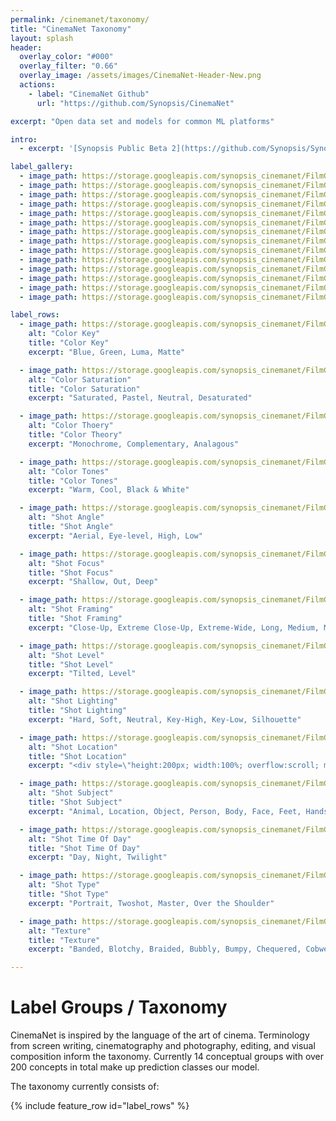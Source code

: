 ```yaml
---
permalink: /cinemanet/taxonomy/
title: "CinemaNet Taxonomy"
layout: splash
header:
  overlay_color: "#000"
  overlay_filter: "0.66"
  overlay_image: /assets/images/CinemaNet-Header-New.png
  actions:
    - label: "CinemaNet Github"
      url: "https://github.com/Synopsis/CinemaNet"

excerpt: "Open data set and models for common ML platforms"

intro:
  - excerpt: '[Synopsis Public Beta 2](https://github.com/Synopsis/Synopsis-Inspector/releases) is available. Want to know more? - [join our slack channel](https://join.slack.com/t/synopsis-discuss/shared_invite/enQtODIzNjg5MzA1MDYwLTg4OGM5ZGMzZTQ3OTBjYTQzZDMyNDY0ZWM3NzFkN2YxZTE5NWI5NWQyMmZjMGE1OGYyZmExMWFlZWVkMDE4ZWQ)'

label_gallery:
  - image_path: https://storage.googleapis.com/synopsis_cinemanet/FilmGrab/the-disaster-artist/the-disaster-artist_33.jpeg
  - image_path: https://storage.googleapis.com/synopsis_cinemanet/FilmGrab/2046/2046_44.jpeg
  - image_path: https://storage.googleapis.com/synopsis_cinemanet/FilmGrab/amelie/amelie_48.jpeg
  - image_path: https://storage.googleapis.com/synopsis_cinemanet/FilmGrab/sakuran/sakuran_43.jpeg
  - image_path: https://storage.googleapis.com/synopsis_cinemanet/FilmGrab/blackkklansman/blackkklansman_4.jpeg
  - image_path: https://storage.googleapis.com/synopsis_cinemanet/FilmGrab/moonlight/moonlight_10.jpeg
  - image_path: https://storage.googleapis.com/synopsis_cinemanet/FilmGrab/natural-born-killers/natural-born-killers_32.jpeg
  - image_path: https://storage.googleapis.com/synopsis_cinemanet/FilmGrab/natural-born-killers/natural-born-killers_34.jpeg
  - image_path: https://storage.googleapis.com/synopsis_cinemanet/FilmGrab/blade-runner-2049/blade-runner-2049_41.jpeg
  - image_path: https://storage.googleapis.com/synopsis_cinemanet/FilmGrab/koyaanasquatsi/koyaanasquatsi_39.jpeg
  - image_path: https://storage.googleapis.com/synopsis_cinemanet/FilmGrab/a-tale-of-two-sisters/a-tale-of-two-sisters_62.jpeg
  - image_path: https://storage.googleapis.com/synopsis_cinemanet/FilmGrab/away-we-go/away-we-go_26.jpeg
  - image_path: https://storage.googleapis.com/synopsis_cinemanet/FilmGrab/sorry-to-bother-you/sorry-to-bother-you_59.jpeg
  - image_path: https://storage.googleapis.com/synopsis_cinemanet/FilmGrab/kill-bill-vol-1/kill-bill-vol-1_16.jpeg

label_rows:
  - image_path: https://storage.googleapis.com/synopsis_cinemanet/FilmGrab/the-disaster-artist/the-disaster-artist_33.jpeg
    alt: "Color Key"
    title: "Color Key"
    excerpt: "Blue, Green, Luma, Matte"

  - image_path: https://storage.googleapis.com/synopsis_cinemanet/FilmGrab/2046/2046_44.jpeg
    alt: "Color Saturation"
    title: "Color Saturation"
    excerpt: "Saturated, Pastel, Neutral, Desaturated"

  - image_path: https://storage.googleapis.com/synopsis_cinemanet/FilmGrab/amelie/amelie_48.jpeg
    alt: "Color Thoery"
    title: "Color Theory"
    excerpt: "Monochrome, Complementary, Analagous"

  - image_path: https://storage.googleapis.com/synopsis_cinemanet/FilmGrab/sakuran/sakuran_43.jpeg
    alt: "Color Tones"
    title: "Color Tones"
    excerpt: "Warm, Cool, Black & White"

  - image_path: https://storage.googleapis.com/synopsis_cinemanet/FilmGrab/blackkklansman/blackkklansman_4.jpeg
    alt: "Shot Angle"
    title: "Shot Angle"
    excerpt: "Aerial, Eye-level, High, Low"

  - image_path: https://storage.googleapis.com/synopsis_cinemanet/FilmGrab/moonlight/moonlight_10.jpeg
    alt: "Shot Focus"
    title: "Shot Focus"
    excerpt: "Shallow, Out, Deep"

  - image_path: https://storage.googleapis.com/synopsis_cinemanet/FilmGrab/natural-born-killers/natural-born-killers_32.jpeg
    alt: "Shot Framing"
    title: "Shot Framing"
    excerpt: "Close-Up, Extreme Close-Up, Extreme-Wide, Long, Medium, Medium Close-Up"

  - image_path: https://storage.googleapis.com/synopsis_cinemanet/FilmGrab/natural-born-killers/natural-born-killers_34.jpeg
    alt: "Shot Level"
    title: "Shot Level"
    excerpt: "Tilted, Level"

  - image_path: https://storage.googleapis.com/synopsis_cinemanet/FilmGrab/blade-runner-2049/blade-runner-2049_41.jpeg
    alt: "Shot Lighting"
    title: "Shot Lighting"
    excerpt: "Hard, Soft, Neutral, Key-High, Key-Low, Silhouette"

  - image_path: https://storage.googleapis.com/synopsis_cinemanet/FilmGrab/koyaanasquatsi/koyaanasquatsi_39.jpeg
    alt: "Shot Location"
    title: "Shot Location"
    excerpt: "<div style=\"height:200px; width:100%; overflow:scroll; margin-bottom:20px;\">exterior, Interior, Beach, Canyon, Exterior Cave, Desert, Forest, Glacier, Lake, Mountains, Ocean, Plains, Polar, River, Sky, Space, Wetlands, City, Suburb, Town, Bridge, Exterior Airport, Exterior Auto.Body, Exterior Castle, Exterior Hospital, Exterior House Of Worship, Exterior Library, Exterior Mall, Exterior Office, Exterior Apartment, Exterior House, Exterior Mansion, Exterior Monastery, Exterior Palace, Exterior Restaurant, Exterior School, Exterior Skyscraper, Exterior Stadium, Exterior Station Gas, Exterior Station Subway, Exterior Station Train, Exterior Store, Exterior Theater, Exterior Warehouse, Bus Stop, Farm, Exterior Industrial, Park, Parkinglot, Pier, Playground, Port, Road, Ruins, Sidewalk, Tunnel, Exterior Airplane, Exterior Bicycle, Exterior Boat, Exterior Bus, Exterior Car, Exterior Helicopter, Exterior Motorcycle, Exterior Spacecraft, Exterior Train, Exterior Truck, Interior Cave, Interior Airport, Interior Arena, Interior Auditorium, Interior Auto Repair Shop, Interior Bar, Interior Barn, Interior Cafe, Interior Cafeteria, Interior Command Center, Interior Crypt, Interior Dancefloor, Interior Dungeon, Interior Elevator, Interior Factory, Interior Foyer, Interior Gym, Interior Hallway, Interior Hospital, Interior Houseofworship, Interior Lobby, Interior Mall, Interior Office, Interior Office Cubicle, Interior Open Office, Interior Prison, Interior Restaurant, Interior Bath, Interior Bed, Interior Class, Interior Closet, Interior Conference, Interior Court, Interior Dining, Interior Kitchen, Interior Kitchen.Commercial, Interior Living, Interior Study, Interior Throne, Interior Stage, Interior Stairwell, Interior Station.Bus, Interior Station Fire, Interior Station Police, Interior Station Subway, Interior Station Train, Interior Store, Interior Store Aisle, Interior Store Checkout, Interior Warehouse, Interior Airplane Cabin, Interior Airplane Cockpit, Interior Boat, Interior Bus, Interior Car, Interior Helicopter, Interior Spacecraft, Interior Subway, Interior Train, Interior Truck</div>"

  - image_path: https://storage.googleapis.com/synopsis_cinemanet/FilmGrab/a-tale-of-two-sisters/a-tale-of-two-sisters_62.jpeg
    alt: "Shot Subject"
    title: "Shot Subject"
    excerpt: "Animal, Location, Object, Person, Body, Face, Feet, Hands, Text"

  - image_path: https://storage.googleapis.com/synopsis_cinemanet/FilmGrab/away-we-go/away-we-go_26.jpeg
    alt: "Shot Time Of Day"
    title: "Shot Time Of Day"
    excerpt: "Day, Night, Twilight"

  - image_path: https://storage.googleapis.com/synopsis_cinemanet/FilmGrab/sorry-to-bother-you/sorry-to-bother-you_59.jpeg
    alt: "Shot Type"
    title: "Shot Type"
    excerpt: "Portrait, Twoshot, Master, Over the Shoulder"

  - image_path: https://storage.googleapis.com/synopsis_cinemanet/FilmGrab/kill-bill-vol-1/kill-bill-vol-1_16.jpeg
    alt: "Texture"
    title: "Texture"
    excerpt: "Banded, Blotchy, Braided, Bubbly, Bumpy, Chequered, Cobwebbed, Cracked, Crosshatched, Crystalline, Dotted, Fibrous, Flecked, Frilly, Gauzy, Grid, Grooved, Honeycombed, Interlaced, Knitted, Lacelike, Lined, Marbled, Matted, Meshed, Paisley, Perforated, Pitted, Pleated, Porous, Potholed, Scaly, Smeared, Spiralled, Sprinkled, Stained, Stratified, Striped, Studded, Swirly, Veined, Waffled, Woven, Wrinkled, Zigzagged"

---
```



# Label Groups / Taxonomy

CinemaNet is inspired by the language of the art of cinema. Terminology from screen writing, cinematography and photography, editing, and visual composition inform the taxonomy. Currently 14 conceptual groups with over 200 concepts in total make up prediction classes our model.

The taxonomy currently consists of:

{% include feature_row id="label_rows"  %}
